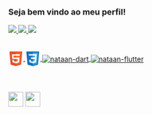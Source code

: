 ### Seja bem vindo ao meu perfil!
<div align="left">
  <a href="https://github.com/NatanTG">
  <img height="180em" src="https://github-readme-stats.vercel.app/api?username=NatanTG&show_icons=true&theme=midnight-purple&include_all_commits=true&count_private=true"/>
  <img height="180em" src="https://github-readme-stats.vercel.app/api/top-langs/?username=NatanTG&layout=compact&langs_count=7&theme=midnight-purple"/> 
  <img height='160em' src='https://github-readme-streak-stats.herokuapp.com/?user=NatanTG&theme=react&date_format=j%20M%5B%20Y%5D&fire=DD0000&ring=52DD81&dates=52DD81&stroke=ABCFDD'/>
  
</div>
<br> 
<div style="display: inline_block"><br>
  <img align="center" alt="nataan-html" height="30" width="30" src="https://raw.githubusercontent.com/devicons/devicon/master/icons/html5/html5-original.svg">
  <img align="center" alt="nataan-css" height="30" width="30" src="https://raw.githubusercontent.com/devicons/devicon/master/icons/css3/css3-original.svg">
  <img align="center" alt="nataan-dart" height="30" width="30" src="https://avatars.githubusercontent.com/u/1609975?s=200&v=4">
  <img align="center" alt="nataan-flutter" height="30" width="30" src="https://cdn-images-1.medium.com/max/1200/1*5-aoK8IBmXve5whBQM90GA.png">
  <!--<img align="center" alt="nataan-nodejs" height="30" width="30" src="https://walde.co/wp-content/uploads/2016/09/nodejs_logo.png">
  <img align="center" alt="nataan-js" height="30" width="30" src="https://cdn-icons-png.flaticon.com/512/5968/5968292.png">-->
</div>
  
<div> 
  <br> <br> <br>
  <a href = "https://mail.google.com/mail/u/0/#inbox"><img src="https://cdn-icons-png.flaticon.com/512/732/732200.png" height="30" width = "30" target="blank"></a>
  <a href="https://www.linkedin.com/in/nat%C3%A3-tidioli-girotto-1bb782222/" target="_blank"><img src="https://cdn-icons-png.flaticon.com/512/174/174857.png" height="30" width = "30"  target="blank"></a> 
</div>
